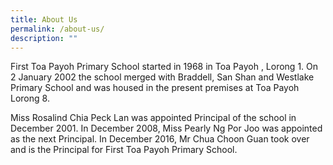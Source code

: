 ```yaml
---
title: About Us
permalink: /about-us/
description: ""
---
```

First Toa Payoh Primary School started in 1968 in Toa Payoh , Lorong 1. On 2 January 2002 the school merged with Braddell, San Shan and Westlake Primary School and was housed in the present premises at Toa Payoh Lorong 8.

Miss Rosalind Chia Peck Lan was appointed Principal of the school in December 2001. In December 2008, Miss Pearly Ng Por Joo was appointed as the next Principal. In December 2016, Mr Chua Choon Guan took over and is the Principal for First Toa Payoh Primary School.